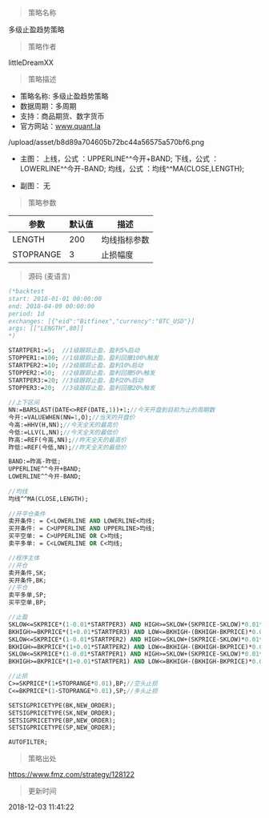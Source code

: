 
> 策略名称

多级止盈趋势策略

> 策略作者

littleDreamXX

> 策略描述

- 策略名称: 多级止盈趋势策略
- 数据周期：多周期
- 支持：商品期货、数字货币
- 官方网站：www.quant.la

/upload/asset/b8d89a704605b72bc44a56575a570bf6.png

- 主图：
  上线，公式 ：UPPERLINE^^今开+BAND;
  下线，公式 ：LOWERLINE^^今开-BAND;
  均线，公式 ：均线^^MA(CLOSE,LENGTH);

- 副图：
  无

> 策略参数



|参数|默认值|描述|
|----|----|----|
|LENGTH|200|均线指标参数|
|STOPRANGE|3|止损幅度|


> 源码 (麦语言)

``` pascal
(*backtest
start: 2018-01-01 00:00:00
end: 2018-04-09 00:00:00
period: 1d
exchanges: [{"eid":"Bitfinex","currency":"BTC_USD"}]
args: [["LENGTH",80]]
*)

STARTPER1:=5;  //1级跟踪止盈，盈利5%启动
STOPPER1:=100; //1级跟踪止盈，盈利回撤100%触发    
STARTPER2:=10; //2级跟踪止盈，盈利10%启动
STOPPER2:=50;  //2级跟踪止盈，盈利回撤50%触发   
STARTPER3:=20; //3级跟踪止盈，盈利20%启动
STOPPER3:=20;  //3级跟踪止盈，盈利回撤20%触发
    
//上下区间
NN:=BARSLAST(DATE<>REF(DATE,1))+1;//今天开盘到目前为止的周期数
今开:=VALUEWHEN(NN=1,O);//当天的开盘价
今高:=HHV(H,NN);//今天全天的最高价
今低:=LLV(L,NN);//今天全天的最低价
昨高:=REF(今高,NN);//昨天全天的最高价
昨低:=REF(今低,NN);//昨天全天的最低价

BAND:=昨高-昨低;
UPPERLINE^^今开+BAND;
LOWERLINE^^今开-BAND;
    
//均线
均线^^MA(CLOSE,LENGTH);
            
//开平仓条件
卖开条件: = C<LOWERLINE AND LOWERLINE<均线;
买开条件: = C>UPPERLINE AND UPPERLINE>均线;
买平空单: = C>UPPERLINE OR C>均线;
卖平多单: = C<LOWERLINE OR C<均线;

//程序主体
//开仓
卖开条件,SK;
买开条件,BK;
//平仓
卖平多单,SP;
买平空单,BP;

//止盈        
SKLOW<=SKPRICE*(1-0.01*STARTPER3) AND HIGH>=SKLOW+(SKPRICE-SKLOW)*0.01*STOPPER3,BP;//最大盈利达到"STARTPER3"%之后盈利回撤"STOPPER3"%,平空
BKHIGH>=BKPRICE*(1+0.01*STARTPER3) AND LOW<=BKHIGH-(BKHIGH-BKPRICE)*0.01*STOPPER3,SP;//最大盈利达到"STARTPER3"%之后盈利回撤"STOPPER3"%,平多
SKLOW<=SKPRICE*(1-0.01*STARTPER2) AND HIGH>=SKLOW+(SKPRICE-SKLOW)*0.01*STOPPER2,BP;//最大盈利达到"STARTPER2"%之后盈利回撤"STOPPER2"%,平空
BKHIGH>=BKPRICE*(1+0.01*STARTPER2) AND LOW<=BKHIGH-(BKHIGH-BKPRICE)*0.01*STOPPER2,SP;//最大盈利达到"STARTPER2"%之后盈利回撤"STOPPER2"%,平多
SKLOW<=SKPRICE*(1-0.01*STARTPER1) AND HIGH>=SKLOW+(SKPRICE-SKLOW)*0.01*STOPPER1,BP;//最大盈利达到"STARTPER1"%之后盈利回撤"STOPPER1"%,平空
BKHIGH>=BKPRICE*(1+0.01*STARTPER1) AND LOW<=BKHIGH-(BKHIGH-BKPRICE)*0.01*STOPPER1,SP;//最大盈利达到"STARTPER1"%之后盈利回撤"STOPPER1"%,平多

//止损
C>=SKPRICE*(1+STOPRANGE*0.01),BP;//空头止损
C<=BKPRICE*(1-STOPRANGE*0.01),SP;//多头止损

SETSIGPRICETYPE(BK,NEW_ORDER);
SETSIGPRICETYPE(SK,NEW_ORDER);
SETSIGPRICETYPE(BP,NEW_ORDER);
SETSIGPRICETYPE(SP,NEW_ORDER);

AUTOFILTER;
```

> 策略出处

https://www.fmz.com/strategy/128122

> 更新时间

2018-12-03 11:41:22
